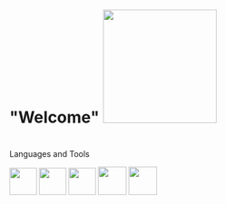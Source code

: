 # "Welcome" <img src="https://media4.giphy.com/media/65ATXZgKw9tKnJua1B/giphy.gif?cid=790b761117698cbe22d9817f75a804003a144b464dc45202&rid=giphy.gif&ct=g" width="200px">


#

Languages and Tools

<div width="300px" height="300px" background"red"></div>
<code><img height="48" src="https://cdn.pixabay.com/photo/2015/04/23/17/41/javascript-736400_960_720.png"></code>
<code><img height="48" src="https://cdn-icons-png.flaticon.com/512/174/174854.png"></code>
<code><img height="48"src="https://cdn.pixabay.com/photo/2017/08/05/11/16/logo-2582747_1280.png"></code>
<code><img height="50" src="https://img2.freepng.es/20180831/iua/kisspng-c-programming-language-logo-microsoft-visual-stud-atlas-portfolio-5b89919299aab1.1956912415357423546294.jpg"></code>
<code><img height="50" src="https://pngset.com/images/mysql-logo-dolphin-mammal-sea-life-transparent-png-2425821.png"></code>
